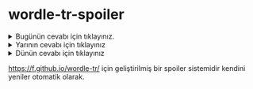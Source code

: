 # wordle-tr-spoiler

<details>
  <summary>Bugünün cevabı için tıklayınız.</summary>
  <br>
    <b> kurye </b>
</details>

<details>
  <summary>Yarının cevabı için tıklayınız</summary>
  <br>
   <b> kapan </b>
</details>

<details>
  <summary>Dünün cevabı için tıklayınız </summary>
  <br>
  <b> yavuz </b>
</details>

https://f.github.io/wordle-tr/ için geliştirilmiş bir spoiler sistemidir kendini yeniler otomatik olarak.

